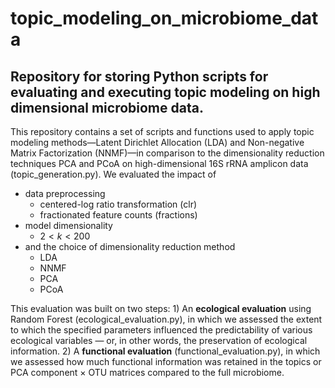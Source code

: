 # topic_modeling_on_microbiome_data
## Repository for storing Python scripts for evaluating and executing topic modeling on high dimensional microbiome data.

This repository contains a set of scripts and functions used to apply topic modeling methods—Latent Dirichlet Allocation (LDA) and Non-negative Matrix Factorization (NNMF)—in comparison to the dimensionality reduction techniques PCA and PCoA on high-dimensional 16S rRNA amplicon data (topic_generation.py). We evaluated the impact of 
* data preprocessing
  * centered-log ratio transformation (clr)
  * fractionated feature counts (fractions)
* model dimensionality
  * $2 < k < 200$
* and the choice of dimensionality reduction method
  * LDA
  * NNMF
  * PCA
  * PCoA

This evaluation was built on two steps: 1) An **ecological evaluation** using Random Forest (ecological_evaluation.py), in which we assessed the extent to which the specified parameters influenced the predictability of various ecological variables — or, in other words, the preservation of ecological information. 2) A **functional evaluation** (functional_evaluation.py), in which we assessed how much functional information was retained in the topics or PCA component × OTU matrices compared to the full microbiome.

